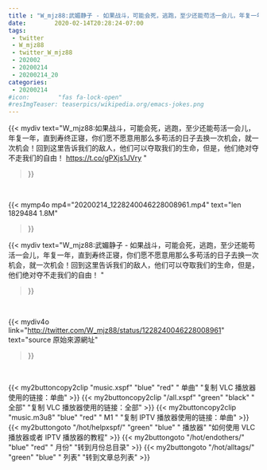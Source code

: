 ```yaml
---
title : "W_mjz88:武媚静子 - 如果战斗，可能会死，逃跑，至少还能苟活一会儿，年复一年，直到寿终正寝，你们愿不愿意用那么多苟活的日子去换一次机会，就一次机会！回到这里告诉我们的敌人，他们可以夺取我们的生命，但是，他们绝对夺不走我们的自由！ "
date:        2020-02-14T20:28:24-07:00
tags:
 - twitter
 - W_mjz88
 - twitter_W_mjz88
 - 202002
 - 20200214
 - 20200214_20
categories:
 - 20200214
#icon:        "fas fa-lock-open"
#resImgTeaser: teaserpics/wikipedia.org/emacs-jokes.png
---
```


{{< mydiv text="W_mjz88:如果战斗，可能会死，逃跑，至少还能苟活一会儿，年复一年，直到寿终正寝，你们愿不愿意用那么多苟活的日子去换一次机会，就一次机会！回到这里告诉我们的敌人，他们可以夺取我们的生命，但是，他们绝对夺不走我们的自由！ https://t.co/gPXjs1JVry "
>}}
<br>


{{< mymp4o mp4="20200214_1228240046228008961.mp4"
text="len 1829484    1.8M"
>}}


{{< mydiv text="W_mjz88:武媚静子 - 如果战斗，可能会死，逃跑，至少还能苟活一会儿，年复一年，直到寿终正寝，你们愿不愿意用那么多苟活的日子去换一次机会，就一次机会！回到这里告诉我们的敌人，他们可以夺取我们的生命，但是，他们绝对夺不走我们的自由！ "
>}}
<br>

{{< mydiv4o link="http://twitter.com/W_mjz88/status/1228240046228008961"
text="source 原始來源網址"
>}}


<br>



{{< my2buttoncopy2clip "music.xspf"        "blue"   "red"    " 单曲"  "复制 VLC 播放器使用的链接：单曲" >}} {{< my2buttoncopy2clip "/all.xspf"         "green"  "black"  " 全部"  "复制 VLC 播放器使用的链接：全部" >}} {{< my2buttoncopy2clip "music.m3u8"        "blue"   "red"    " M1 "    "复制 IPTV 播放器使用的链接：单曲" >}} {{< my2buttongoto      "/hot/helpxspf/"    "green"  "blue"   " 播放器" "如何使用 VLC 播放器或者 IPTV 播放器的教程" >}} {{< my2buttongoto      "/hot/endothers/"   "blue"   "red"    " 月份"   "转到月份总目录" >}} {{< my2buttongoto      "/hot/alltags/"     "green"  "blue"   " 列表"   "转到文章总列表" >}} 
